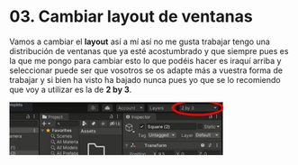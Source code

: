 # 03. Cambiar layout de ventanas

Vamos a cambiar el **layout** así a mí así no me gusta trabajar tengo una distribución de ventanas que ya esté acostumbrado y que siempre pues es la que me pongo para cambiar esto lo que podéis hacer es iraquí arriba y seleccionar puede ser que vosotros se os adapte más a vuestra forma de trabajar y si bien ha visto ha bajado nunca pues yo que se lo recomiendo que voy a utilizar es la de **2 by 3**.

![](img/2023-02-07-15-57-17.png)
